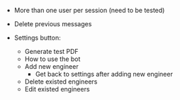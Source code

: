 - More than one user per session (need to be tested)

- Delete previous messages

- Settings button:
    - Generate test PDF
    - How to use the bot
    - Add new engineer
        - Get back to settings after adding new engineer
    - Delete existed engineers
    - Edit existed engineers

